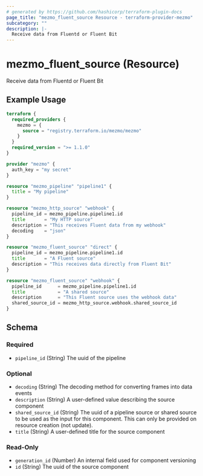```yaml
---
# generated by https://github.com/hashicorp/terraform-plugin-docs
page_title: "mezmo_fluent_source Resource - terraform-provider-mezmo"
subcategory: ""
description: |-
  Receive data from Fluentd or Fluent Bit
---
```


# mezmo_fluent_source (Resource)

Receive data from Fluentd or Fluent Bit

## Example Usage

```terraform
terraform {
  required_providers {
    mezmo = {
      source = "registry.terraform.io/mezmo/mezmo"
    }
  }
  required_version = ">= 1.1.0"
}

provider "mezmo" {
  auth_key = "my secret"
}

resource "mezmo_pipeline" "pipeline1" {
  title = "My pipeline"
}

resource "mezmo_http_source" "webhook" {
  pipeline_id = mezmo_pipeline.pipeline1.id
  title       = "My HTTP source"
  description = "This receives Fluent data from my webhook"
  decoding    = "json"
}

resource "mezmo_fluent_source" "direct" {
  pipeline_id = mezmo_pipeline.pipeline1.id
  title       = "A Fluent source"
  description = "This receives data directly from Fluent Bit"
}

resource "mezmo_fluent_source" "webhook" {
  pipeline_id      = mezmo_pipeline.pipeline1.id
  title            = "A shared source"
  description      = "This Fluent source uses the webhook data"
  shared_source_id = mezmo_http_source.webhook.shared_source_id
}
```

<!-- schema generated by tfplugindocs -->
## Schema

### Required

- `pipeline_id` (String) The uuid of the pipeline

### Optional

- `decoding` (String) The decoding method for converting frames into data events
- `description` (String) A user-defined value describing the source component
- `shared_source_id` (String) The uuid of a pipeline source or shared source to be used as the input for this component. This can only be provided on resource creation (not update).
- `title` (String) A user-defined title for the source component

### Read-Only

- `generation_id` (Number) An internal field used for component versioning
- `id` (String) The uuid of the source component
